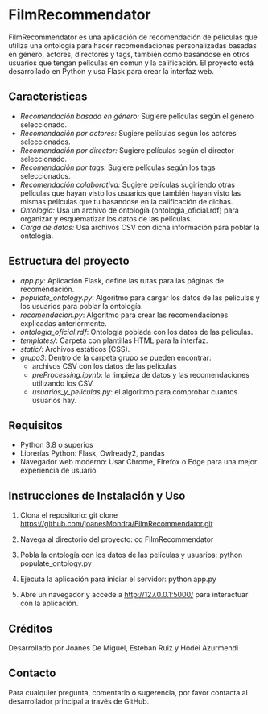 # FilmRecommendator
FilmRecommendator es una aplicación de recomendación de películas que utiliza una ontología para hacer recomendaciones personalizadas basadas en género, actores, directores y tags, también como basándose en otros usuarios que tengan películas en comun y la calificación. El proyecto está desarrollado en Python y usa Flask para crear la interfaz web.

## Características
- *Recomendación basada en género:* Sugiere películas según el género seleccionado.
- *Recomendación por actores:* Sugiere películas según los actores seleccionados.
- *Recomendación por director:* Sugiere películas según el director seleccionado.
- *Recomendación por tags:* Sugiere películas según los tags seleccionados.
- *Recomendación colaborativa:* Sugiere películas sugiriendo otras películas que hayan visto los usuarios que también hayan visto las mismas películas que tu basandose en la calificación de dichas.
- *Ontología:* Usa un archivo de ontología (ontologia_oficial.rdf) para organizar y esquematizar los datos de las películas.
- *Carga de datos:* Usa archivos CSV con dicha información para poblar la ontología.

## Estructura del proyecto
- *app.py*: Aplicación Flask, define las rutas para las páginas de recomendación.
- *populate_ontology.py*: Algoritmo para cargar los datos de las películas y los usuarios para poblar la ontología.
- *recomendacion.py*: Algoritmo para crear las recomendaciones explicadas anteriormente.
- *ontologia_oficial.rdf*: Ontología poblada con los datos de las películas.
- *templates/*: Carpeta con plantillas HTML para la interfaz.
- *static/*: Archivos estáticos (CSS).
- *grupo3*: Dentro de la carpeta grupo se pueden encontrar:
  - archivos CSV con los datos de las películas
  - *preProcessing.ipynb*: la limpieza de datos y las recomendaciones utilizando los CSV.
  - *usuarios_y_peliculas.py*: el algoritmo para comprobar cuantos usuarios hay.
 
## Requisitos
- Python 3.8 o superios
- Librerías Python: Flask, Owlready2, pandas
- Navegador web moderno: Usar Chrome, FIrefox o Edge para una mejor experiencia de usuario

## Instrucciones de Instalación y Uso
1. Clona el repositorio:
git clone https://github.com/joanesMondra/FilmRecommendator.git

2. Navega al directorio del proyecto:
cd FilmRecommendator

3. Pobla la ontología con los datos de las películas y usuarios:
python populate_ontology.py

4. Ejecuta la aplicación para iniciar el servidor:
python app.py

5. Abre un navegador y accede a http://127.0.0.1:5000/ para interactuar con la aplicación.

## Créditos
Desarrollado por Joanes De Miguel, Esteban Ruiz y Hodei Azurmendi

## Contacto
Para cualquier pregunta, comentario o sugerencia, por favor contacta al desarrollador principal a través de GitHub.
